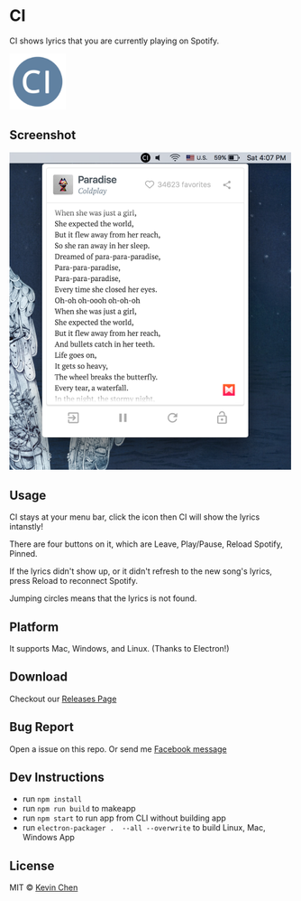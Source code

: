 # CI

CI shows lyrics that you are currently playing on Spotify.  

<img src="https://github.com/kevchentw/CI/blob/gh-pages/static/img/ci-color.png?raw=true" width="100">

## Screenshot

<img src="https://github.com/kevchentw/CI/blob/gh-pages/static/img/preview-1.png?raw=true" width="500">

## Usage

CI stays at your menu bar, click the icon then CI will show the lyrics intanstly!

There are four buttons on it, which are Leave, Play/Pause, Reload Spotify, Pinned.

If the lyrics didn't show up, or it didn't refresh to the new song's lyrics, press Reload to reconnect Spotify.

Jumping circles means that the lyrics is not found.



## Platform

It supports Mac, Windows, and Linux. (Thanks to Electron!)

## Download

Checkout our [Releases Page](https://github.com/kevchentw/CI/releases)

## Bug Report
Open a issue on this repo.
Or send me [Facebook message](https://www.facebook.com/kevchentw)

## Dev Instructions

- run `npm install`
- run `npm run build` to makeapp
- run `npm start` to run app from CLI without building app
- run `electron-packager .  --all --overwrite` to build Linux, Mac, Windows App

## License
MIT © [Kevin Chen](https://github.com/kevchentw)
